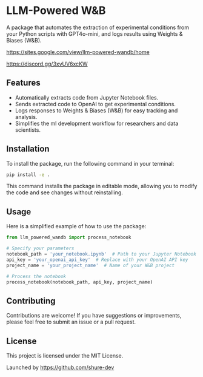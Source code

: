 
# LLM-Powered W&B

A package that automates the extraction of experimental conditions from your Python scripts with GPT4o-mini, and logs results using Weights & Biases (W&B).

https://sites.google.com/view/llm-powered-wandb/home

https://discord.gg/3xvUV6xcKW

## Features

- Automatically extracts code from Jupyter Notebook files.
- Sends extracted code to OpenAI to get experimental conditions.
- Logs responses to Weights & Biases (W&B) for easy tracking and analysis.
- Simplifies the ml development workflow for researchers and data scientists.

## Installation

To install the package, run the following command in your terminal:

```bash
pip install -e .
```

This command installs the package in editable mode, allowing you to modify the code and see changes without reinstalling.

## Usage

Here is a simplified example of how to use the package:

```python
from llm_powered_wandb import process_notebook

# Specify your parameters
notebook_path = 'your_notebook.ipynb'  # Path to your Jupyter Notebook
api_key = 'your_openai_api_key'  # Replace with your OpenAI API key
project_name = 'your_project_name'  # Name of your W&B project

# Process the notebook
process_notebook(notebook_path, api_key, project_name)
```

## Contributing

Contributions are welcome! If you have suggestions or improvements, please feel free to submit an issue or a pull request.

## License

This project is licensed under the MIT License.

Launched by https://github.com/shure-dev
